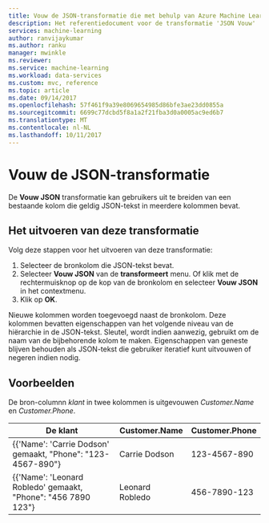 ```yaml
---
title: Vouw de JSON-transformatie die met behulp van Azure Machine Learning Workbench
description: Het referentiedocument voor de transformatie 'JSON Vouw'
services: machine-learning
author: ranvijaykumar
ms.author: ranku
manager: mwinkle
ms.reviewer: 
ms.service: machine-learning
ms.workload: data-services
ms.custom: mvc, reference
ms.topic: article
ms.date: 09/14/2017
ms.openlocfilehash: 57f461f9a39e8069654985d86bfe3ae23dd0855a
ms.sourcegitcommit: 6699c77dcbd5f8a1a2f21fba3d0a0005ac9ed6b7
ms.translationtype: MT
ms.contentlocale: nl-NL
ms.lasthandoff: 10/11/2017
---
```

# <a name="expand-json-transformation"></a>Vouw de JSON-transformatie
De **Vouw JSON** transformatie kan gebruikers uit te breiden van een bestaande kolom die geldig JSON-tekst in meerdere kolommen bevat.

## <a name="how-to-perform-this-transformation"></a>Het uitvoeren van deze transformatie

Volg deze stappen voor het uitvoeren van deze transformatie:
1. Selecteer de bronkolom die JSON-tekst bevat.
2. Selecteer **Vouw JSON** van de **transformeert** menu. Of klik met de rechtermuisknop op de kop van de bronkolom en selecteer **Vouw JSON** in het contextmenu. 
3. Klik op **OK**. 
 
Nieuwe kolommen worden toegevoegd naast de bronkolom. Deze kolommen bevatten eigenschappen van het volgende niveau van de hiërarchie in de JSON-tekst. Sleutel, wordt indien aanwezig, gebruikt om de naam van de bijbehorende kolom te maken. Eigenschappen van geneste blijven behouden als JSON-tekst die gebruiker iteratief kunt uitvouwen of negeren indien nodig.

## <a name="examples"></a>Voorbeelden

De bron-columnn *klant* in twee kolommen is uitgevouwen *Customer.Name* en *Customer.Phone*.

| De klant                                                | Customer.Name   | Customer.Phone |
|---------------------------------------------------------|-----------------|----------------|
| {{'Name': 'Carrie Dodson' gemaakt, "Phone": "123-4567-890"}   | Carrie Dodson   | 123-4567-890   |
| {{'Name': 'Leonard Robledo' gemaakt, "Phone": "456 7890 123"} | Leonard Robledo | 456-7890-123   |

